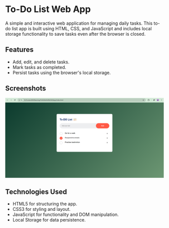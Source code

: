 # To-Do List Web App

A simple and interactive web application for managing daily tasks. This to-do list app is built using HTML, CSS, and JavaScript and includes local storage functionality to save tasks even after the browser is closed.

## Features
- Add, edit, and delete tasks.
- Mark tasks as completed.
- Persist tasks using the browser's local storage.

## Screenshots
![Screenshot of the To-Do List Web App](images/screenshot.png)

## Technologies Used
- HTML5 for structuring the app.
- CSS3 for styling and layout.
- JavaScript for functionality and DOM manipulation.
- Local Storage for data persistence.
